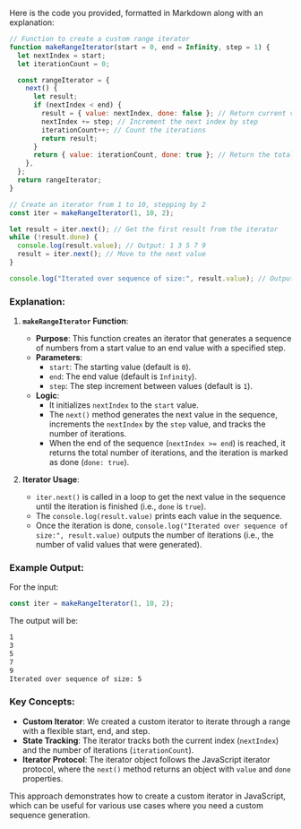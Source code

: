 Here is the code you provided, formatted in Markdown along with an explanation:

```javascript
// Function to create a custom range iterator
function makeRangeIterator(start = 0, end = Infinity, step = 1) {
  let nextIndex = start;
  let iterationCount = 0;

  const rangeIterator = {
    next() {
      let result;
      if (nextIndex < end) {
        result = { value: nextIndex, done: false }; // Return current value and continue iteration
        nextIndex += step; // Increment the next index by step
        iterationCount++; // Count the iterations
        return result;
      }
      return { value: iterationCount, done: true }; // Return the total iteration count when done
    },
  };
  return rangeIterator;
}

// Create an iterator from 1 to 10, stepping by 2
const iter = makeRangeIterator(1, 10, 2);

let result = iter.next(); // Get the first result from the iterator
while (!result.done) {
  console.log(result.value); // Output: 1 3 5 7 9
  result = iter.next(); // Move to the next value
}

console.log("Iterated over sequence of size:", result.value); // Output: 5 numbers returned (size of the sequence)
```

### Explanation:

1. **`makeRangeIterator` Function**:
   - **Purpose**: This function creates an iterator that generates a sequence of numbers from a start value to an end value with a specified step.
   - **Parameters**:
     - `start`: The starting value (default is `0`).
     - `end`: The end value (default is `Infinity`).
     - `step`: The step increment between values (default is `1`).
   - **Logic**: 
     - It initializes `nextIndex` to the `start` value.
     - The `next()` method generates the next value in the sequence, increments the `nextIndex` by the `step` value, and tracks the number of iterations.
     - When the end of the sequence (`nextIndex >= end`) is reached, it returns the total number of iterations, and the iteration is marked as done (`done: true`).

2. **Iterator Usage**:
   - `iter.next()` is called in a loop to get the next value in the sequence until the iteration is finished (i.e., `done` is `true`).
   - The `console.log(result.value)` prints each value in the sequence.
   - Once the iteration is done, `console.log("Iterated over sequence of size:", result.value)` outputs the number of iterations (i.e., the number of valid values that were generated).

### Example Output:

For the input:
```javascript
const iter = makeRangeIterator(1, 10, 2);
```
The output will be:
```bash
1
3
5
7
9
Iterated over sequence of size: 5
```

### Key Concepts:
- **Custom Iterator**: We created a custom iterator to iterate through a range with a flexible start, end, and step.
- **State Tracking**: The iterator tracks both the current index (`nextIndex`) and the number of iterations (`iterationCount`).
- **Iterator Protocol**: The iterator object follows the JavaScript iterator protocol, where the `next()` method returns an object with `value` and `done` properties.

This approach demonstrates how to create a custom iterator in JavaScript, which can be useful for various use cases where you need a custom sequence generation.